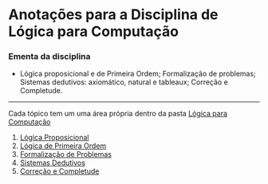 # Anotações para a Disciplina de Lógica para Computação 

### Ementa da disciplina 
* Lógica proposicional e de Primeira Ordem; Formalização de problemas; Sistemas dedutivos: axiomático, natural e tableaux; Correção e Completude.

*** 
 
Cada tópico tem um uma área própria dentro da pasta [Lógica para Computação](https://github.com/artur-sres/Faculdade/tree/main/Lógica-para-Computacao)

1. [Lógica Proposicional](https://github.com/artur-sres/Faculdade/tree/main/Lógica-para-Computacao/Logica-Proposicional)
1. [Lógica de Primeira Ordem](https://github.com/artur-sres/Faculdade/tree/main/Lógica-para-Computacao/Logica-de-Primeira-Ordem)
2. [Formalização de Problemas]()
3. [Sistemas Dedutivos]()
4. [Correção e Completude]() 
